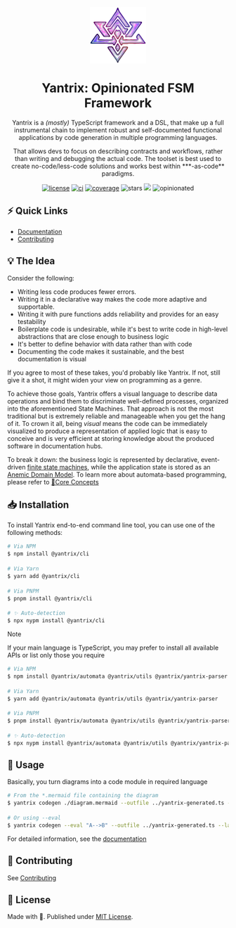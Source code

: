 <div align="center">
<img width="128" src="/docs/public/logo.png?raw=true" align="center" />
<h1>Yantrix: Opinionated FSM Framework</h1>
<p>
Yantrix is a <i>(mostly)</i> TypeScript framework and a DSL, that make up a full instrumental chain to implement robust and self-documented functional applications by code generation in multiple programming languages. 
</p>
<p>
That allows devs to focus on describing contracts and workflows, rather than writing and debugging the actual code. The toolset is best used to create no-code/less-code solutions and works best within ***-as-code** paradigms.
</p>
<p>
    <a href="https://github.com/tfcp68/yantrix/blob/main/LICENSE" target="_blank"><img src="https://img.shields.io/github/license/tfcp68/yantrix" alt="license"></a>
	<a href="https://github.com/tfcp68/yantrix/actions/workflows/tests.yml" target="_blank"><img src="https://github.com/tfcp68/yantrix/actions/workflows/tests.yml/badge.svg" alt="ci"></a>
	<a href="https://codecov.io/gh/tfcp68/yantrix" target="_blank"><img src="https://img.shields.io/codecov/c/gh/tfcp68/yantrix/main" alt="coverage"></a>
	<img src="https://img.shields.io/github/stars/tfcp68/yantrix" alt="stars">
	<a href="https://hits.seeyoufarm.com"><img src="https://hits.seeyoufarm.com/api/count/incr/badge.svg?url=https%3A%2F%2Fgithub.com%2Ftfcp68%2Fyantrix&count_bg=%233DAEC8&title_bg=%23555555&icon=&icon_color=%23E7E7E7&title=visitors&edge_flat=false"/></a>
	<img src="https://img.shields.io/static/v1?label=opinionated&message=enough&color=success" alt="opinionated" />
</p>
</div>

## ⚡ Quick Links
- [Documentation](https://tfcp68.github.io/yantrix)
- [Contributing](https://tfcp68.github.io/yantrix/contributing/)

## 💡 The Idea

Consider the following:

-   Writing less code produces fewer errors.
-   Writing it in a declarative way makes the code more adaptive and supportable.
-   Writing it with pure functions adds reliability and provides for an easy testability
-   Boilerplate code is undesirable, while it's best to write code in high-level abstractions that are close enough to business logic
-   It's better to define behavior with data rather than with code
-   Documenting the code makes it sustainable, and the best documentation is visual

If you agree to most of these takes, you'd probably like Yantrix. If not, still give it a shot, it might widen your view on programming as a genre.

To achieve those goals, Yantrix offers a visual language to describe data operations and bind them to discriminate well-defined processes, organized into the aforementioned State Machines. That approach is not the most traditional but is extremely reliable and manageable when you get the hang of it. To crown it all, being _visual_ means the code can be immediately visualized to produce a representation of applied logic that is easy to conceive and is very efficient at storing knowledge about the produced software in documentation hubs.

To break it down: the business logic is represented by declarative, event-driven [finite state machines](https://en.wikipedia.org/wiki/Finite-state_machine), while the application state is stored as an [Anemic Domain Model](https://en.wikipedia.org/wiki/Anemic_domain_model). To learn more about automata-based programming, please refer to [🧠Core Concepts](https://tfcp68.github.io/yantrix/concepts/)

## 📥 Installation

To install Yantrix end-to-end command line tool, you can use one of the following methods:

```bash
# Via NPM
$ npm install @yantrix/cli

# Via Yarn
$ yarn add @yantrix/cli

# Via PNPM
$ pnpm install @yantrix/cli

# ✨ Auto-detection
$ npx nypm install @yantrix/cli
```
> [!NOTE]
> If your main language is TypeScript, you may prefer to install all available APIs or list only those you require
>
> ```bash
> # Via NPM
> $ npm install @yantrix/automata @yantrix/utils @yantrix/yantrix-parser
>
> # Via Yarn
> $ yarn add @yantrix/automata @yantrix/utils @yantrix/yantrix-parser
>
> # Via PNPM
> $ pnpm install @yantrix/automata @yantrix/utils @yantrix/yantrix-parser
>
> # ✨ Auto-detection
> $ npx nypm install @yantrix/automata @yantrix/utils @yantrix/yantrix-parser
> ```

## 📖 Usage

Basically, you turn diagrams into a code module in required language

```bash
# From the *.mermaid file containing the diagram
$ yantrix codegen ./diagram.mermaid --outfile ../yantrix-generated.ts --language TypeScript --className SampleFSM

# Or using --eval
$ yantrix codegen --eval "A-->B" --outfile ../yantrix-generated.ts --language TypeScript --className SampleFSM
```

For detailed information, see the [documentation](https://tfcp68.github.io/yantrix)

## 🌱 Contributing

See [Contributing](https://tfcp68.github.io/yantrix/contributing/)

## 📜 License

Made with 💜. Published under [MIT License](./LICENSE).
